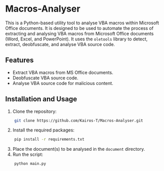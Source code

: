 # Macros-Analyser
This is a Python-based utility tool to analyse VBA macros within Microsoft Office documents. It is designed to be used to automate the process of extracting and analysing VBA macros from Microsoft Office documents (Word, Excel, and PowerPoint). It uses the `oletools` library to detect, extract, deobfuscate, and analyse VBA source code.

## Features

- Extract VBA macros from MS Office documents.
- Deobfuscate VBA source code.
- Analyse VBA source code for malicious content.

## Installation and Usage

1. Clone the repository:
```bash
    git clone https://github.com/Kairos-T/Macros-Analyser.git
```
2. Install the required packages:
```bash
    pip install -r requirements.txt
```
3. Place the document(s) to be analysed in the `document` directory.
4. Run the script:
```bash
    python main.py
```
